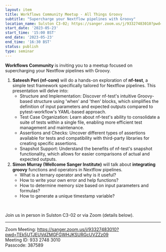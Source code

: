 ```yaml
---
layout: item
title: Workflows Community Meetup - All Things Groovy
subtitle: "Supercharge your Nextflow pipelines with Groovy"
location_name: Sulston C3-02; https://sanger.zoom.us/j/93327483010?pwd=TEk5UTJEUVdZMGFGWHJKSURGcUVZZz09
start_date: '2023-05-23'
start_time: '15:00 BST'
end_date: '2023-05-23'
end_time: '16:30 BST'
status: publish
type: seminar
---
```


**Workflows Community** is inviting you to a meetup focused on supercharging your Nextflow pipelines with Groovy.

1. **Sateesh Peri (nf-core)** will do a hands-on exploration of **nf-test**, a simple test framework specifically tailored for Nextflow pipelines. This presentation will delve into:
   - Structure and Implementation: Discover nf-test's intuitive Groovy-based structure using 'when' and 'then' blocks, which simplifies the definition of input parameters and expected outputs compared to pytest-workflow's YAML-based approach.
   - Test Case Organization: Learn about nf-test's ability to consolidate a suite of tests within a single file, enabling more efficient test management and maintenance.
   - Assertions and Checks: Uncover different types of assertions available for tests and compatibility with third-party libraries for creating specific assertions.
   - Snapshot Support: Understand the benefits of nf-test's snapshot functionality, which allows for easier comparisons of actual and expected outputs.
2. **Simon Murray (Wellcome Sanger Institute)** will talk about **integrating groovy** functions and operators in Nextflow pipelines.
   - What is a ternary operator and why is it useful?
   - How to write your own error and help functions?
   - How to determine memory size based on input parameters and formulas?
   - How to generate a unique timestamp variable?

</br>

Join us in person in Sulston C3-02 or via Zoom (details below).

------------------------------------------------------------------------------------

Zoom Meeting: https://sanger.zoom.us/j/93327483010?pwd=TEk5UTJEUVdZMGFGWHJKSURGcUVZZz09
</br> Meeting ID: 933 2748 3010
</br> Passcode: 387589
